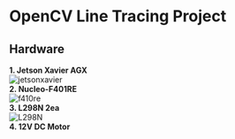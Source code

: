 # OpenCV Line Tracing Project
## Hardware
<b>1. Jetson Xavier AGX</b><br>
![jetsonxavier](https://user-images.githubusercontent.com/87363461/162557259-ebb2372b-73f4-4538-87d6-1b5e95a1b73a.jpg)<br>
<b>2. Nucleo-F401RE</b><br>
![f410re](https://user-images.githubusercontent.com/87363461/162557284-99760ac0-82c7-40ea-a3c3-a6fdfc4fb87c.jpg)<br>
<b>3. L298N 2ea</b><br>
![L298N](https://user-images.githubusercontent.com/87363461/162557325-11bd7d58-6cc6-470f-8a29-ba30501f3b12.jpg)<br>
<b>4. 12V DC Motor</b><br>
